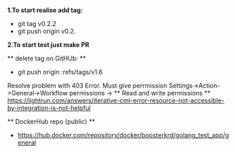 **1.To start realise add tag:**
* git tag v0.2.2 
* git push origin v0.2.

**2.To start test just make PR**


** delete tag on GitHUb:  **
* git push origin :refs/tags/v1.6 

Resolve problem with 403 Error. Must give perrmission Settings->Action->General->Workflow permissions -> ** Read and write permissions ** 
    https://lightrun.com/answers/iterative-cml-error-resource-not-accessible-by-integration-is-not-helpful

** DockerHub repo (public) ** 
* https://hub.docker.com/repository/docker/boosterkrd/golang_test_app/general    